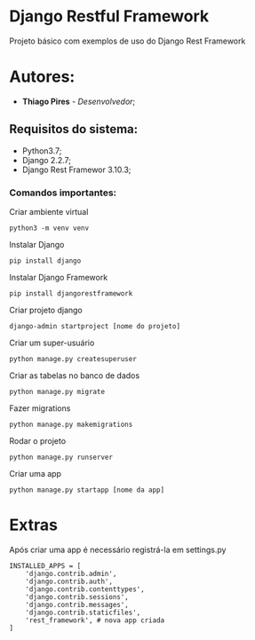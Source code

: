 # Django Restful Framework 

Projeto básico com exemplos de uso do Django Rest Framework

# Autores:

* **Thiago Pires** - *Desenvolvedor*;

## Requisitos do sistema:

* Python3.7;
* Django 2.2.7;
* Django Rest Framewor 3.10.3;

### Comandos importantes:

Criar ambiente virtual
```
python3 -m venv venv
```
Instalar Django
```
pip install django
```
Instalar Django Framework
```
pip install djangorestframework
```
Criar projeto django
```
django-admin startproject [nome do projeto]
```
Criar um super-usuário
```
python manage.py createsuperuser
```
Criar as tabelas no banco de dados
```
python manage.py migrate
```
Fazer migrations 
```
python manage.py makemigrations
```
Rodar o projeto
```
python manage.py runserver
```
Criar uma app
```
python manage.py startapp [nome da app]
```

# Extras

Após criar uma app é necessário registrá-la em settings.py

```
INSTALLED_APPS = [
    'django.contrib.admin',
    'django.contrib.auth',
    'django.contrib.contenttypes',
    'django.contrib.sessions',
    'django.contrib.messages',
    'django.contrib.staticfiles',
    'rest_framework', # nova app criada
]
```

